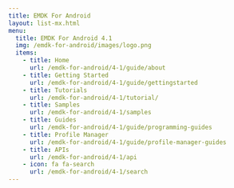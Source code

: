 ```yaml
---
title: EMDK For Android
layout: list-mx.html
menu:
  title: EMDK For Android 4.1
  img: /emdk-for-android/images/logo.png
  items:
    - title: Home
      url: /emdk-for-android/4-1/guide/about
    - title: Getting Started
      url: /emdk-for-android/4-1/guide/gettingstarted
    - title: Tutorials
      url: /emdk-for-android/4-1/tutorial/
    - title: Samples
      url: /emdk-for-android/4-1/samples
    - title: Guides
      url: /emdk-for-android/4-1/guide/programming-guides
    - title: Profile Manager
      url: /emdk-for-android/4-1/guide/profile-manager-guides
    - title: APIs
      url: /emdk-for-android/4-1/api
    - icon: fa fa-search
      url: /emdk-for-android/4-1/search
---
```


